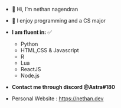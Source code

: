 - 👋 Hi, I’m nethan nagendran
- 👀 I enjoy programming and a CS major
- **I am fluent in:** ✅
    - Python
    - HTML,CSS & Javascript
    - R
    - Lua
    - ReactJS
    - Node.js

- **Contact me through discord @Astra#180**

- Personal Website : https://nethan.dev


